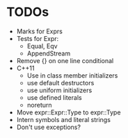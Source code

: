 # TODOs

+ Marks for Exprs
+ Tests for Expr:
    - Equal, Eqv
    - AppendStream
+ Remove {} on one line conditional
+ C++11
    - Use in class member initializers
    - use default destructors
    - use uniform initializers
    - use defined literals
    - noreturn
+ Move expr::Expr::Type to expr::Type
+ Intern symbols and literal strings
+ Don't use exceptions?
